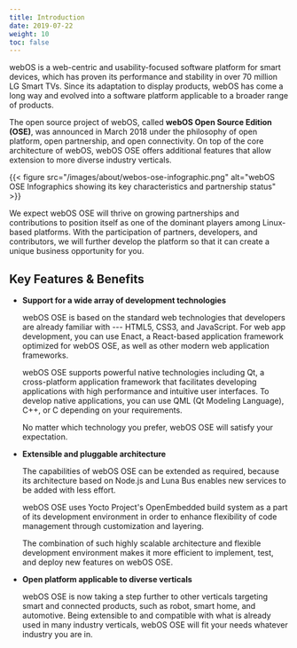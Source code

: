 ```yaml
---
title: Introduction
date: 2019-07-22
weight: 10
toc: false
---
```


webOS is a web-centric and usability-focused software platform for smart devices, which has proven its performance and stability in over 70 million LG Smart TVs. Since its adaptation to display products, webOS has come a long way and evolved into a software platform applicable to a broader range of products.

The open source project of webOS, called **webOS Open Source Edition (OSE)**, was announced in March 2018 under the philosophy of open platform, open partnership, and open connectivity. On top of the core architecture of webOS, webOS OSE offers additional features that allow extension to more diverse industry verticals.

{{< figure src="/images/about/webos-ose-infographic.png" alt="webOS OSE Infographics showing its key characteristics and partnership status" >}}

We expect webOS OSE will thrive on growing partnerships and contributions to position itself as one of the dominant players among Linux-based platforms. With the participation of partners, developers, and contributors, we will further develop the platform so that it can create a unique business opportunity for you.

## Key Features & Benefits

* **Support for a wide array of development technologies**

    webOS OSE is based on the standard web technologies that developers are already familiar with --- HTML5, CSS3, and JavaScript. For web app development, you can use Enact, a React-based application framework optimized for webOS OSE, as well as other modern web application frameworks.

    webOS OSE supports powerful native technologies including Qt, a cross-platform application framework that facilitates developing applications with high performance and intuitive user interfaces. To develop native applications, you can use QML (Qt Modeling Language), C++, or C depending on your requirements.

    No matter which technology you prefer, webOS OSE will satisfy your expectation.

* **Extensible and pluggable architecture**

    The capabilities of webOS OSE can be extended as required, because its architecture based on Node.js and Luna Bus enables new services to be added with less effort.

    webOS OSE uses Yocto Project's OpenEmbedded build system as a part of its development environment in order to enhance flexibility of code management through customization and layering.

    The combination of such highly scalable architecture and flexible development environment makes it more efficient to implement, test, and deploy new features on webOS OSE.

* **Open platform applicable to diverse verticals**

    webOS OSE is now taking a step further to other verticals targeting smart and connected products, such as robot, smart home, and automotive. Being extensible to and compatible with what is already used in many industry verticals, webOS OSE will fit your needs whatever industry you are in.
